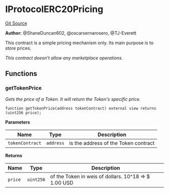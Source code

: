 # IProtocolERC20Pricing
[Git Source](https://github.com/thrackle-io/tron/blob/d12cfa3cb48422acc5d155aaf1a5d1ffab60585d/src/common/IProtocolERC20Pricing.sol)

**Author:**
@ShaneDuncan602, @oscarsernarosero, @TJ-Everett

This contract is a simple pricing mechanism only. Its main purpose is to store prices.

*This contract doesn't allow any marketplace operations.*


## Functions
### getTokenPrice

*Gets the price of a Token. It will return the Token's specific price.*


```solidity
function getTokenPrice(address tokenContract) external view returns (uint256 price);
```
**Parameters**

|Name|Type|Description|
|----|----|-----------|
|`tokenContract`|`address`|is the address of the Token contract|

**Returns**

|Name|Type|Description|
|----|----|-----------|
|`price`|`uint256`|of the Token in weis of dollars. 10^18 => $ 1.00 USD|


